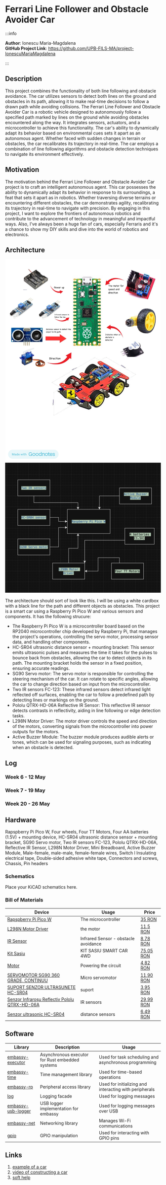 # Ferrari Line Follower and Obstacle Avoider Car 

:::info 

**Author**: Ionescu Maria-Magdalena \
**GitHub Project Link**: https://github.com/UPB-FILS-MA/project-IonescuMariaMagdalena 

:::

## Description
This project combines the functionality of both line following and obstacle avoidance. The car utilizes sensors to detect both lines on the ground and obstacles in its path, allowing it to make real-time decisions to follow a drawn path while avoiding collisions. The Ferrari Line Follower and Obstacle Avoider Car is a robotic vehicle designed to autonomously follow a specified path marked by lines on the ground while avoiding obstacles encountered along the way. It integrates sensors, actuators, and a microcontroller to achieve this functionality. The car's ability to dynamically adapt its behavior based on environmental cues sets it apart as an autonomous agent. Whether faced with sudden changes in terrain or obstacles, the car recalibrates its trajectory in real-time. The car employs a combination of line following algorithms and obstacle detection techniques to navigate its environment effectively.



## Motivation
The motivation behind the Ferrari Line Follower and Obstacle Avoider Car project is to craft an intelligent autonomous agent. This car possesses the ability to dynamically adapt its behavior in response to its surroundings, a feat that sets it apart as in robotics. Whether traversing diverse terrains or encountering different obstacles, the car demonstrates agility, recalibrating its trajectory in real-time to navigate with precision. 
By engaging in this project, I want to explore the frontiers of autonomous robotics and contribute to the advancement of technology in meaningful and impactful ways. Also, I've always been a huge fan of cars, especially Ferraris and it's a chance to show my DIY skills and dive into the world of robotics and electronics. 

## Architecture 
![A prototype of architecture](architecture.jpg)
![Architecture diagram](diagram.jpeg)

The architecture should sort of look like this. I will be using a white cardbox with a black line for the path and different objects as obstacles. 
This project is a smart car using a Raspberry Pi Pico W and various sensors and components. It has the following strucure:

 - The Raspberry Pi Pico W is a microcontroller board based on the RP2040 microcontroller chip developed by Raspberry Pi, that manages the project's operations, controlling the servo motor, processing sensor data, and handling other components.
 - HC-SR04 ultrasonic distance sensor + mounting bracket: This sensor emits ultrasonic pulses and measures the time it takes for the pulses to bounce back from obstacles, allowing the car to detect objects in its path. The mounting bracket holds the sensor in a fixed position, ensuring accurate readings.
 - SG90 Servo motor: The servo motor is responsible for controlling the steering mechanism of the car. It can rotate to specific angles, allowing the car to change direction based on input from the microcontroller.
 - Two IR sensors FC-123: These infrared sensors detect infrared light reflected off surfaces, enabling the car to follow a predefined path by detecting lines or markings on the ground.
 - Pololu QTRX-HD-06A Reflective IR Sensor: This reflective IR sensor detects contrasts in reflectivity, aiding in line following or edge detection tasks.
 - L298N Motor Driver: The motor driver controls the speed and direction of the motors, converting signals from the microcontroller into power outputs for the motors.
 - Active Buzzer Module: The buzzer module produces audible alerts or tones, which can be used for signaling purposes, such as indicating when an obstacle is detected.


## Log

<!-- write every week your progress here -->

### Week 6 - 12 May

### Week 7 - 19 May

### Week 20 - 26 May

## Hardware
Rapspberry Pi Pico W, Four wheels, Four TT Motors, Four AA batteries (1.5V) + mounting device, HC-SR04 ultrasonic distance sensor + mounting bracket, SG90 Servo motor, Two IR sensors FC-123, Pololu QTRX-HD-06A, Reflective IR Sensor, L298N Motor Driver, Mini Breadboard, Active Buzzer Module, Male-female, male-male, female-female wires, Switch l Insulating electrical tape, Double-sided adhesive white tape, Connectors and screws, Chassis, Pin headers

### Schematics
Place your KiCAD schematics here.

### Bill of Materials
| Device | Usage | Price |
|--------|--------|-------|
| [Rapspberry Pi Pico W](https://www.raspberrypi.com/documentation/microcontrollers/raspberry-pi-pico.html) | The microcontroller | [35 RON](https://www.optimusdigital.ro/en/raspberry-pi-boards/12394-raspberry-pi-pico-w.html) |
| [L298N Motor Driver](https://ardushop.ro/ro/electronica/84-l298n-punte-h-dubla-dual-h-bridge-motor-dcsteppe.html?gad_source=1&gclid=Cj0KCQjwn7mwBhCiARIsAGoxjaLLSL30GmBm03YwrOLTLWe7udlgA_18JR-vSDqgFOe0J-D9ATSX3VUaAuQ6EALw_wcB)| the motor | [11,5 RON](https://ardushop.ro/ro/electronica/84-l298n-punte-h-dubla-dual-h-bridge-motor-dcsteppe.html?gad_source=1&gclid=Cj0KCQjwn7mwBhCiARIsAGoxjaLLSL30GmBm03YwrOLTLWe7udlgA_18JR-vSDqgFOe0J-D9ATSX3VUaAuQ6EALw_wcB)|
|[IR Sensor](https://ardushop.ro/ro/electronica/41-modul-senzor-ir-infrarosu-evita-obstacole.html?gad_source=1&gclid=Cj0KCQjwn7mwBhCiARIsAGoxjaJNlwDUtcQS4_9cpYyxwKY2GxpJVmUqcW12zFnIP_sfgO4vtYXc3jAaAqKLEALw_wcB)| Infrared Sensor - obstacle avoidance |[8,78 RON](https://ardushop.ro/ro/electronica/41-modul-senzor-ir-infrarosu-evita-obstacole.html?gad_source=1&gclid=Cj0KCQjwn7mwBhCiARIsAGoxjaJNlwDUtcQS4_9cpYyxwKY2GxpJVmUqcW12zFnIP_sfgO4vtYXc3jAaAqKLEALw_wcB)|
|[Kit Sasiu](https://www.sigmanortec.ro/Kit-sasiu-Smart-Car-4WD-p136281803)| KIT SASIU SMART CAR 4WD |[75,05 RON](https://www.sigmanortec.ro/Kit-sasiu-Smart-Car-4WD-p136281803)|
|[Motor](https://ardushop.ro/ro/electronica/64-motor-dc-3v-6v-cu-reductor-148.html?gad_source=1&gclid=Cj0KCQjwn7mwBhCiARIsAGoxjaJXP9MsuC9_ixrErYdm3rwvy6QaV9Mg9xgH_vNHQ80j6zl8tMQ1UiUaAhIMEALw_wcB)| Powering the circuit |[4,82 RON](https://ardushop.ro/ro/electronica/64-motor-dc-3v-6v-cu-reductor-148.html?gad_source=1&gclid=Cj0KCQjwn7mwBhCiARIsAGoxjaJXP9MsuC9_ixrErYdm3rwvy6QaV9Mg9xgH_vNHQ80j6zl8tMQ1UiUaAhIMEALw_wcB)|
|[SERVOMOTOR SG90 360 GRADE, CONTINUU](https://www.sigmanortec.ro/servomotor-sg90-360-continuu)| Micro servomotor |[11,90 RON](https://www.sigmanortec.ro/servomotor-sg90-360-continuu)|
|[SUPORT SENZOR ULTRASUNETE HC-SR04](https://www.sigmanortec.ro/suport-senzor-ultrasunete-hc-sr04)| suport |[3,95 RON](https://www.sigmanortec.ro/suport-senzor-ultrasunete-hc-sr04)|
[Senzor Infraroșu Reflectiv Pololu QTRX-HD-06A](https://www.optimusdigital.ro/ro/senzori-senzori-optici/7234-senzor-infrarou-reflectiv-pololu-qtrx-hd-06a.html)| IR sensors | [29,99 RON](https://www.optimusdigital.ro/ro/senzori-senzori-optici/7234-senzor-infrarou-reflectiv-pololu-qtrx-hd-06a.html)|
[Senzor ultrasonic HC-SR04](https://www.optimusdigital.ro/ro/senzori-senzori-ultrasonici/9-senzor-ultrasonic-hc-sr04-.html)| distance sensors | [6,49 RON](https://www.optimusdigital.ro/ro/senzori-senzori-ultrasonici/9-senzor-ultrasonic-hc-sr04-.html)|


## Software
| Library | Description | Usage |
|---------|-------------|-------|
|[embassy-executor](https://docs.embassy.dev/embassy-executor/git/std/index.html)|Asynchronous executor for Rust embedded systems| Used for task scheduling and asynchronous programming|
|[embassy-time](https://embassy.dev/book/dev/time_keeping.html)|Time management library  |Used for time-based operations|
|[embassy-rp](https://docs.embassy.dev/embassy-rp/git/rp2040/index.html)| Peripheral access library |Used for initializing and interacting with peripherals |
|[log](https://docs.embassy.dev/embassy-usb-logger/git/default/index.html)|Logging facade |Used for logging messages |
|[embassy-usb-logger](https://docs.embassy.dev/embassy-usb-logger/git/default/index.html)|USB logger implementation for embassy  |Used for logging messages over USB  |
|[embassy-net](https://github.com/embassy-rs/embassy) | Networking library | Manages Wi-Fi communications |
|[gpio](https://docs.embassy.dev/embassy-stm32/git/stm32c011d6/gpio/index.html)|GPIO manipulation |Used for interacting with GPIO pins |



## Links

1. [example of a car](https://ocw.cs.pub.ro/courses/pm/prj2023/danield/linetracer)
2. [video of constructing a car](https://www.youtube.com/watch?v=4PQgjjOqJa4)
3. [soft help](https://forums.raspberrypi.com/viewtopic.php?t=174980)